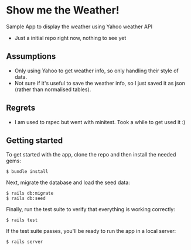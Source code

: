# Show me the Weather!

Sample App to display the weather using Yahoo weather API
- Just a initial repo right now, nothing to see yet


## Assumptions
- Only using Yahoo to get weather info, so only handling their style of data.
- Not sure if it's useful to save the weather info, so I just saved it as json (rather than normalised tables).  

## Regrets
- I am used to rspec but went with minitest. Took a while to get used it :)

## Getting started

To get started with the app, clone the repo and then install the needed gems:

```
$ bundle install
```

Next, migrate the database and load the seed data:

```
$ rails db:migrate
$ rails db:seed
```

Finally, run the test suite to verify that everything is working correctly:

```
$ rails test
```

If the test suite passes, you'll be ready to run the app in a local server:

```
$ rails server
```
